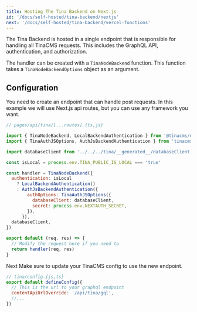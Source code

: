 ```yaml
---
title: Hosting The Tina Backend on Next.js
id: '/docs/self-hosted/tina-backend/nextjs'
next: '/docs/self-hosted/tina-backend/vercel-functions'
---
```


The Tina Backend is hosted in a single endpoint that is responsible for handling all TinaCMS requests. This includes the GraphQL API, authentication, and authorization.

The handler can be created with a `TinaNodeBackend` function. This function takes a `TinaNodeBackendOptions` object as an argument.

## Configuration

You need to create an endpoint that can handle post requests. In this example we will use Next.js api routes, but you can use any framework you want.

```js
// pages/api/tina/[...routes].{ts,js}

import { TinaNodeBackend, LocalBackendAuthentication } from '@tinacms/datalayer'
import { TinaAuthJSOptions, AuthJsBackendAuthentication } from 'tinacms-authjs'

import databaseClient from '../../../tina/__generated__/databaseClient'

const isLocal = process.env.TINA_PUBLIC_IS_LOCAL === 'true'

const handler = TinaNodeBackend({
  authentication: isLocal
    ? LocalBackendAuthentication()
    : AuthJsBackendAuthentication({
        authOptions: TinaAuthJSOptions({
          databaseClient: databaseClient,
          secret: process.env.NEXTAUTH_SECRET,
        }),
      }),
  databaseClient,
})

export default (req, res) => {
  // Modify the request here if you need to
  return handler(req, res)
}
```

Next Make sure to update your TinaCMS config to use the new endpoint.

```js
// tina/config.{js,ts}
export default defineConfig({
  // This is the url to your graphql endpoint
  contentApiUrlOverride: '/api/tina/gql',
  //...
})
```
